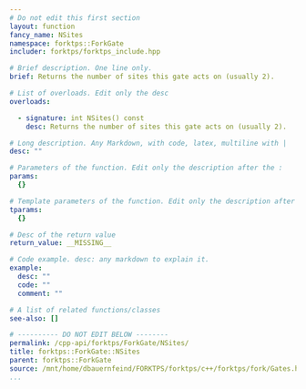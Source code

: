 ```yaml
---
# Do not edit this first section
layout: function
fancy_name: NSites
namespace: forktps::ForkGate
includer: forktps/forktps_include.hpp

# Brief description. One line only.
brief: Returns the number of sites this gate acts on (usually 2).

# List of overloads. Edit only the desc
overloads:

  - signature: int NSites() const
    desc: Returns the number of sites this gate acts on (usually 2).

# Long description. Any Markdown, with code, latex, multiline with |
desc: ""

# Parameters of the function. Edit only the description after the :
params:
  {}

# Template parameters of the function. Edit only the description after the :
tparams:
  {}

# Desc of the return value
return_value: __MISSING__

# Code example. desc: any markdown to explain it.
example:
  desc: ""
  code: ""
  comment: ""

# A list of related functions/classes
see-also: []

# ---------- DO NOT EDIT BELOW --------
permalink: /cpp-api/forktps/ForkGate/NSites/
title: forktps::ForkGate::NSites
parent: forktps::ForkGate
source: /mnt/home/dbauernfeind/FORKTPS/forktps/c++/forktps/fork/Gates.hpp
...
```


